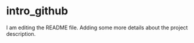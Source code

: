 # intro_github
I am editing the README file. Adding some more details about the project description.
